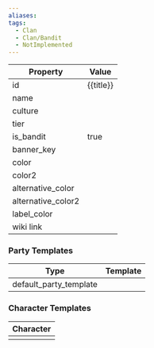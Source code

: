 ```yaml
---
aliases: 
tags:
  - Clan
  - Clan/Bandit
  - NotImplemented
---
```


| Property           | Value     |
| ------------------ | --------- |
| id                 | {{title}} |
| name               |           |
| culture            |           |
| tier               |           |
| is_bandit          | true      |
| banner_key         |           |
| color              |           |
| color2             |           |
| alternative_color  |           |
| alternative_color2 |           |
| label_color        |           |
| wiki link          |           |

### Party Templates
| Type                   | Template |
| ---------------------- | -------- |
| default_party_template |          |

### Character Templates
| Character |
| :-------: |
|           |